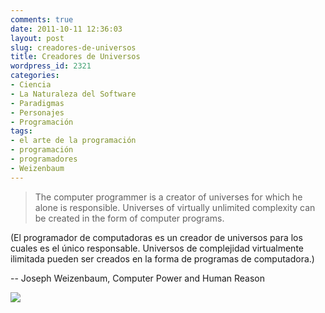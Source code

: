 ```yaml
---
comments: true
date: 2011-10-11 12:36:03
layout: post
slug: creadores-de-universos
title: Creadores de Universos
wordpress_id: 2321
categories:
- Ciencia
- La Naturaleza del Software
- Paradigmas
- Personajes
- Programación
tags:
- el arte de la programación
- programación
- programadores
- Weizenbaum
---
```


> The computer programmer is a creator of universes for which
he alone is responsible. Universes of virtually unlimited complexity
can be created in the form of computer programs.


(El programador de computadoras es un creador de universos para los cuales es el único responsable.
Universos de complejidad virtualmente ilimitada pueden ser creados en la forma de programas de computadora.)

-- Joseph Weizenbaum, Computer Power and Human Reason


[![](http://www.lnds.net/blog/wp-content/uploads/2011/10/Weizenbaum-300x168.jpg)](http://www.lnds.net/blog/wp-content/uploads/2011/10/Weizenbaum.jpg)
